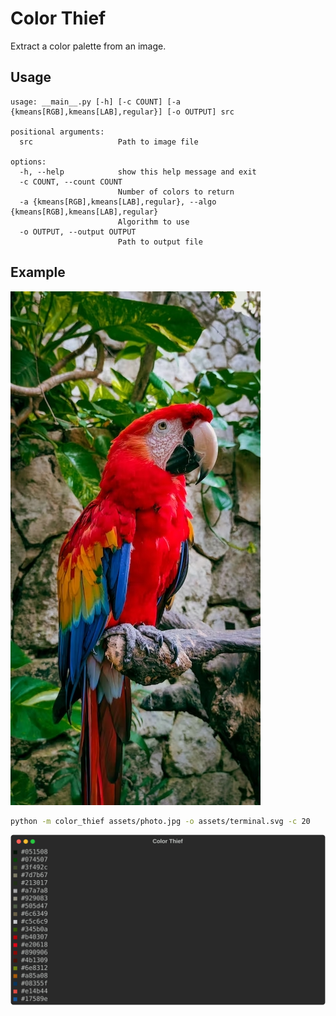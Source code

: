 # Color Thief

Extract a color palette from an image.

## Usage

```text
usage: __main__.py [-h] [-c COUNT] [-a {kmeans[RGB],kmeans[LAB],regular}] [-o OUTPUT] src

positional arguments:
  src                   Path to image file

options:
  -h, --help            show this help message and exit
  -c COUNT, --count COUNT
                        Number of colors to return
  -a {kmeans[RGB],kmeans[LAB],regular}, --algo {kmeans[RGB],kmeans[LAB],regular}
                        Algorithm to use
  -o OUTPUT, --output OUTPUT
                        Path to output file
```

## Example

![Photo](assets/photo.jpg)

```bash
python -m color_thief assets/photo.jpg -o assets/terminal.svg -c 20
```

![Example](assets/terminal.svg)
